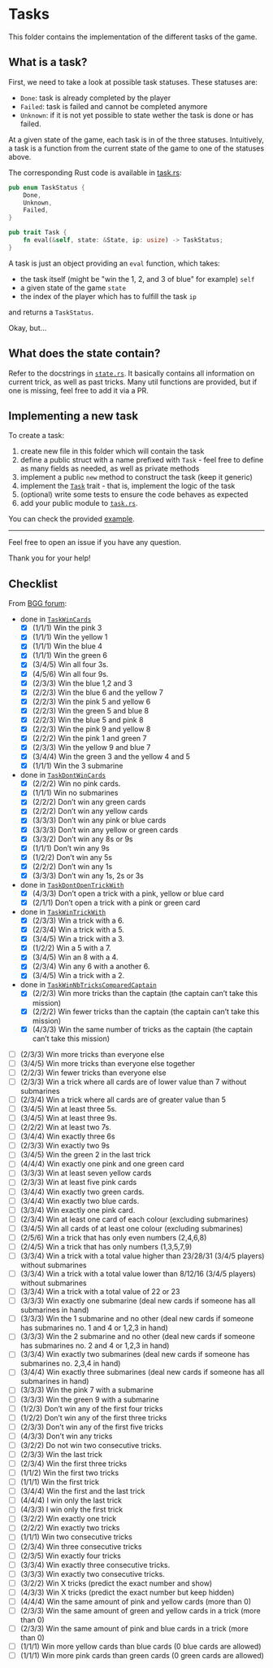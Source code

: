 # Tasks

This folder contains the implementation of the different tasks of the game.

## What is a task?

First, we need to take a look at possible task statuses. These statuses are:

- `Done`: task is already completed by the player
- `Failed`: task is failed and cannot be completed anymore
- `Unknown`: if it is not yet possible to state wether the task is done or has failed.

At a given state of the game, each task is in of the three statuses. Intuitively, a task is a function from the current state of the game to one of the statuses above.

The corresponding Rust code is available in [task.rs](../task.rs):

```rust
pub enum TaskStatus {
    Done,
    Unknown,
    Failed,
}

pub trait Task {
    fn eval(&self, state: &State, ip: usize) -> TaskStatus;
}
```

A task is just an object providing an `eval` function, which takes:

- the task itself (might be "win the 1, 2, and 3 of blue" for example) `self`
- a given state of the game `state`
- the index of the player which has to fulfill the task `ip`

and returns a `TaskStatus`.

Okay, but...

## What does the state contain?

Refer to the docstrings in [`state.rs`](../state.rs). It basically contains all information on current trick, as well as past tricks. Many util functions are provided, but if one is missing, feel free to add it via a PR.

## Implementing a new task

To create a task:

1. create new file in this folder which will contain the task
2. define a public struct with a name prefixed with `Task` - feel free to define as many fields as needed, as well as private methods
3. implement a public `new` method to construct the task (keep it generic)
4. implement the [`Task`](../task.rs) trait - that is, implement the logic of the task
5. (optional) write some tests to ensure the code behaves as expected
6. add your public module to [`task.rs`](../task.rs).

You can check the provided [example](win_cards.rs).

---

Feel free to open an issue if you have any question.

Thank you for your help!

## Checklist

From [BGG forum](https://boardgamegeek.com/thread/2631311/all-the-mission-cards):

- done in [`TaskWinCards`](win_cards.rs)
  - [x] (1/1/1) Win the pink 3
  - [x] (1/1/1) Win the yellow 1
  - [x] (1/1/1) Win the blue 4
  - [x] (1/1/1) Win the green 6
  - [x] (3/4/5) Win all four 3s.
  - [x] (4/5/6) Win all four 9s.
  - [x] (2/3/3) Win the blue 1,2 and 3
  - [x] (2/2/3) Win the blue 6 and the yellow 7
  - [x] (2/2/3) Win the pink 5 and yellow 6
  - [x] (2/2/3) Win the green 5 and blue 8
  - [x] (2/2/3) Win the blue 5 and pink 8
  - [x] (2/2/3) Win the pink 9 and yellow 8
  - [x] (2/2/2) Win the pink 1 and green 7
  - [x] (2/3/3) Win the yellow 9 and blue 7
  - [x] (3/4/4) Win the green 3 and the yellow 4 and 5
  - [x] (1/1/1) Win the 3 submarine
- done in [`TaskDontWinCards`](dont_win_cards.rs)
  - [x] (2/2/2) Win no pink cards.
  - [x] (1/1/1) Win no submarines
  - [x] (2/2/2) Don’t win any green cards
  - [x] (2/2/2) Don’t win any yellow cards
  - [x] (3/3/3) Don’t win any pink or blue cards
  - [x] (3/3/3) Don’t win any yellow or green cards
  - [x] (3/3/2) Don’t win any 8s or 9s
  - [x] (1/1/1) Don’t win any 9s
  - [x] (1/2/2) Don’t win any 5s
  - [x] (2/2/2) Don’t win any 1s
  - [x] (3/3/3) Don’t win any 1s, 2s or 3s
- done in [`TaskDontOpenTrickWith`](dont_open_trick_with.rs)
  - [x] (4/3/3) Don’t open a trick with a pink, yellow or blue card
  - [x] (2/1/1) Don’t open a trick with a pink or green card
- done in [`TaskWinTrickWith`](win_trick_with.rs)
  - [x] (2/3/3) Win a trick with a 6.
  - [x] (2/3/4) Win a trick with a 5.
  - [x] (3/4/5) Win a trick with a 3.
  - [x] (1/2/2) Win a 5 with a 7.
  - [x] (3/4/5) Win an 8 with a 4.
  - [x] (2/3/4) Win any 6 with a another 6.
  - [x] (3/4/5) Win a trick with a 2.
- done in [`TaskWinNbTricksComparedCaptain`](win_nb_tricks_compared_captain.rs)
  - [x] (2/2/3) Win more tricks than the captain (the captain can’t take this mission)
  - [x] (2/2/2) Win fewer tricks than the captain (the captain can’t take this mission)
  - [x] (4/3/3) Win the same number of tricks as the captain (the captain can’t take this mission)
- [ ] (2/3/3) Win more tricks than everyone else
- [ ] (3/4/5) Win more tricks than everyone else together
- [ ] (2/2/3) Win fewer tricks than everyone else
- [ ] (2/3/3) Win a trick where all cards are of lower value than 7 without submarines
- [ ] (2/3/4) Win a trick where all cards are of greater value than 5
- [ ] (3/4/5) Win at least three 5s.
- [ ] (3/4/5) Win at least three 9s.
- [ ] (2/2/2) Win at least two 7s.
- [ ] (3/4/4) Win exactly three 6s
- [ ] (2/3/3) Win exactly two 9s
- [ ] (3/4/5) Win the green 2 in the last trick
- [ ] (4/4/4) Win exactly one pink and one green card
- [ ] (3/3/3) Win at least seven yellow cards
- [ ] (2/3/3) Win at least five pink cards
- [ ] (3/4/4) Win exactly two green cards.
- [ ] (3/4/4) Win exactly two blue cards.
- [ ] (3/3/4) Win exactly one pink card.
- [ ] (2/3/4) Win at least one card of each colour (excluding submarines)
- [ ] (3/4/5) Win all cards of at least one colour (excluding submarines)
- [ ] (2/5/6) Win a trick that has only even numbers (2,4,6,8)
- [ ] (2/4/5) Win a trick that has only numbers (1,3,5,7,9)
- [ ] (3/3/4) Win a trick with a total value higher than 23/28/31 (3/4/5 players) without submarines
- [ ] (3/3/4) Win a trick with a total value lower than 8/12/16 (3/4/5 players) without submarines
- [ ] (3/3/4) Win a trick with a total value of 22 or 23
- [ ] (3/3/3) Win exactly one submarine (deal new cards if someone has all submarines in hand)
- [ ] (3/3/3) Win the 1 submarine and no other (deal new cards if someone has submarines no. 1 and 4 or 1,2,3 in hand)
- [ ] (3/3/3) Win the 2 submarine and no other (deal new cards if someone has submarines no. 2 and 4 or 1,2,3 in hand)
- [ ] (3/3/4) Win exactly two submarines (deal new cards if someone has submarines no. 2,3,4 in hand)
- [ ] (3/4/4) Win exactly three submarines (deal new cards if someone has all submarines in hand)
- [ ] (3/3/3) Win the pink 7 with a submarine
- [ ] (3/3/3) Win the green 9 with a submarine
- [ ] (1/2/3) Don’t win any of the first four tricks
- [ ] (1/2/2) Don’t win any of the first three tricks
- [ ] (2/3/3) Don’t win any of the first five tricks
- [ ] (4/3/3) Don’t win any tricks
- [ ] (3/2/2) Do not win two consecutive tricks.
- [ ] (2/3/3) Win the last trick
- [ ] (2/3/4) Win the first three tricks
- [ ] (1/1/2) Win the first two tricks
- [ ] (1/1/1) Win the first trick
- [ ] (3/4/4) Win the first and the last trick
- [ ] (4/4/4) I win only the last trick
- [ ] (4/3/3) I win only the first trick
- [ ] (3/2/2) Win exactly one trick
- [ ] (2/2/2) Win exactly two tricks
- [ ] (1/1/1) Win two consecutive tricks
- [ ] (2/3/4) Win three consecutive tricks
- [ ] (2/3/5) Win exactly four tricks
- [ ] (3/3/4) Win exactly three consecutive tricks.
- [ ] (3/3/3) Win exactly two consecutive tricks.
- [ ] (3/2/2) Win X tricks (predict the exact number and show)
- [ ] (4/3/3) Win X tricks (predict the exact number but keep hidden)
- [ ] (4/4/4) Win the same amount of pink and yellow cards (more than 0)
- [ ] (2/3/3) Win the same amount of green and yellow cards in a trick (more than 0)
- [ ] (2/3/3) Win the same amount of pink and blue cards in a trick (more than 0)
- [ ] (1/1/1) Win more yellow cards than blue cards (0 blue cards are allowed)
- [ ] (1/1/1) Win more pink cards than green cards (0 green cards are allowed)
